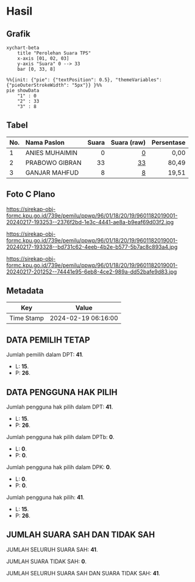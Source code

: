 # Hasil

## Grafik

```mermaid
xychart-beta
    title "Perolehan Suara TPS"
    x-axis [01, 02, 03]
    y-axis "Suara" 0 --> 33
    bar [0, 33, 8]
```

```mermaid
%%{init: {"pie": {"textPosition": 0.5}, "themeVariables": {"pieOuterStrokeWidth": "5px"}} }%%
pie showData
    "1" : 0
    "2" : 33
    "3" : 8
```

## Tabel

| No. | Nama Paslon    | Suara | Suara (raw) | Persentase |
|:--- |:-------------- | -----:| -----------:| ----------:|
| 1   | ANIES MUHAIMIN | 0     | [0][p-1]    | 0,00       |
| 2   | PRABOWO GIBRAN | 33    | [33][p-2]   | 80,49      |
| 3   | GANJAR MAHFUD  | 8     | [8][p-3]    | 19,51      |


[p-1]: https://github.com/gigit-pemilu/pemilu-2024-96-papua-barat-daya/blob/main/pilpres/hitung-suara/sub/96-papua-barat-daya/sub/01-sorong/sub/18-klawak/sub/2019-betwaf/sub/001-tps/sub/paslon-1.txt
[p-2]: https://github.com/gigit-pemilu/pemilu-2024-96-papua-barat-daya/blob/main/pilpres/hitung-suara/sub/96-papua-barat-daya/sub/01-sorong/sub/18-klawak/sub/2019-betwaf/sub/001-tps/sub/paslon-2.txt
[p-3]: https://github.com/gigit-pemilu/pemilu-2024-96-papua-barat-daya/blob/main/pilpres/hitung-suara/sub/96-papua-barat-daya/sub/01-sorong/sub/18-klawak/sub/2019-betwaf/sub/001-tps/sub/paslon-3.txt

## Foto C Plano

https://sirekap-obj-formc.kpu.go.id/739e/pemilu/ppwp/96/01/18/20/19/9601182019001-20240217-193253--2376f2bd-1e3c-4441-ae8a-b9eaf69d03f2.jpg

https://sirekap-obj-formc.kpu.go.id/739e/pemilu/ppwp/96/01/18/20/19/9601182019001-20240217-193328--bd731c62-4eeb-4b2e-b577-5b7ac8c893a4.jpg

https://sirekap-obj-formc.kpu.go.id/739e/pemilu/ppwp/96/01/18/20/19/9601182019001-20240217-201252--74441e95-6eb8-4ce2-989a-dd52bafe9d83.jpg


## Metadata

| Key        | Value               |
| ---------- | ------------------- |
| Time Stamp | 2024-02-19 06:16:00 |


## DATA PEMILIH TETAP

Jumlah pemilih dalam DPT: **41**.
 * L: **15**.
 * P: **26**.

## DATA PENGGUNA HAK PILIH

Jumlah pengguna hak pilih dalam DPT: **41**.
 * L: **15**.
 * P: **26**.

Jumlah pengguna hak pilih dalam DPTb: **0**.
 * L: **0**.
 * P: **0**.

Jumlah pengguna hak pilih dalam DPK: **0**.
 * L: **0**.
 * P: **0**.

Jumlah pengguna hak pilih: **41**.
 * L: **15**.
 * P: **26**.

## JUMLAH SUARA SAH DAN TIDAK SAH

JUMLAH SELURUH SUARA SAH: **41**.

JUMLAH SUARA TIDAK SAH: **0**.

JUMLAH SELURUH SUARA SAH DAN SUARA TIDAK SAH: **41**.


